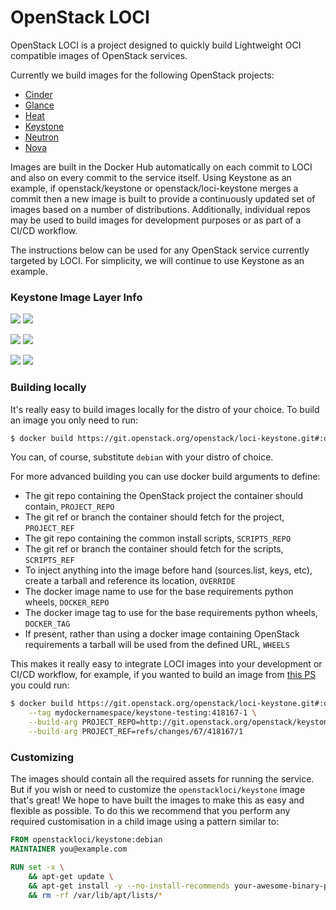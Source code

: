 # OpenStack LOCI

OpenStack LOCI is a project designed to quickly build Lightweight OCI
compatible images of OpenStack services.

Currently we build images for the following OpenStack projects:

  * [Cinder](https://github.com/openstack/loci-cinder)
  * [Glance](https://github.com/openstack/loci-glance)
  * [Heat](https://github.com/openstack/loci-heat)
  * [Keystone](https://github.com/openstack/loci-keystone)
  * [Neutron](https://github.com/openstack/loci-neutron)
  * [Nova](https://github.com/openstack/loci-nova)

Images are built in the Docker Hub automatically on each commit to LOCI and
also on every commit to the service itself. Using Keystone as an example, if
openstack/keystone or openstack/loci-keystone merges a commit then a new image
is built to provide a continuously updated set of images based on a number of
distributions. Additionally, individual repos may be used to build images for
development purposes or as part of a CI/CD workflow.

The instructions below can be used for any OpenStack service currently targeted
by LOCI. For simplicity, we will continue to use Keystone as an example.


### Keystone Image Layer Info
[![](https://images.microbadger.com/badges/version/openstackloci/keystone:debian.svg)](https://microbadger.com/images/openstackloci/keystone:debian "openstackloci/keystone:debian") [![](https://images.microbadger.com/badges/image/openstackloci/keystone:debian.svg)](https://microbadger.com/images/openstackloci/keystone:debian "openstackloci/keystone:debian")

[![](https://images.microbadger.com/badges/version/openstackloci/keystone:ubuntu.svg)](https://microbadger.com/images/openstackloci/keystone:ubuntu "openstackloci/keystone:ubuntu") [![](https://images.microbadger.com/badges/image/openstackloci/keystone:ubuntu.svg)](https://microbadger.com/images/openstackloci/keystone:ubuntu "openstackloci/keystone:ubuntu")

[![](https://images.microbadger.com/badges/version/openstackloci/keystone:centos.svg)](https://microbadger.com/images/openstackloci/keystone:centos "openstackloci/keystone:centos") [![](https://images.microbadger.com/badges/image/openstackloci/keystone:centos.svg)](https://microbadger.com/images/openstackloci/keystone:centos "openstackloci/keystone:centos")


### Building locally
It's really easy to build images locally for the distro of your choice. To
build an image you only need to run:
``` bash
$ docker build https://git.openstack.org/openstack/loci-keystone.git#:debian --tag keystone:debian
```
You can, of course, substitute `debian` with your distro of choice.

For more advanced building you can use docker build arguments to define:
  * The git repo containing the OpenStack project the container should contain, `PROJECT_REPO`
  * The git ref or branch the container should fetch for the project, `PROJECT_REF`
  * The git repo containing the common install scripts, `SCRIPTS_REPO`
  * The git ref or branch the container should fetch for the scripts, `SCRIPTS_REF`
  * To inject anything into the image before hand (sources.list, keys, etc),
    create a tarball and reference its location, `OVERRIDE`
  * The docker image name to use for the base requirements python wheels, `DOCKER_REPO`
  * The docker image tag to use for the base requirements python wheels, `DOCKER_TAG`
  * If present, rather than using a docker image containing OpenStack
    requirements a tarball will be used from the defined URL, `WHEELS`

This makes it really easy to integrate LOCI images into your development or
CI/CD workflow, for example, if you wanted to build an image from [this
PS](https://review.openstack.org/#/c/418167/) you could run:
``` bash
$ docker build https://git.openstack.org/openstack/loci-keystone.git#:debian \
    --tag mydockernamespace/keystone-testing:418167-1 \
    --build-arg PROJECT_REPO=http://git.openstack.org/openstack/keystone.git \
    --build-arg PROJECT_REF=refs/changes/67/418167/1
```


### Customizing
The images should contain all the required assets for running the service. But
if you wish or need to customize the `openstackloci/keystone` image that's
great! We hope to have built the images to make this as easy and flexible as
possible. To do this we recommend that you perform any required customisation
in a child image using a pattern similar to:

``` Dockerfile
FROM openstackloci/keystone:debian
MAINTAINER you@example.com

RUN set -x \
    && apt-get update \
    && apt-get install -y --no-install-recommends your-awesome-binary-package \
    && rm -rf /var/lib/apt/lists/*
```
